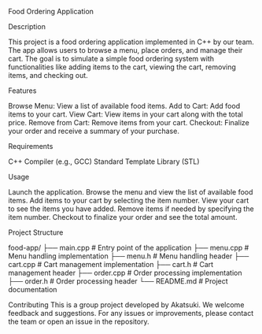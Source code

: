 Food Ordering Application

Description

This project is a food ordering application implemented in C++ by our team. The app allows users to browse a menu, place orders, and manage their cart. The goal is to simulate a simple food ordering system with functionalities like adding items to the cart, viewing the cart, removing items, and checking out.

Features

Browse Menu: View a list of available food items.
Add to Cart: Add food items to your cart.
View Cart: View items in your cart along with the total price.
Remove from Cart: Remove items from your cart.
Checkout: Finalize your order and receive a summary of your purchase.

Requirements

C++ Compiler (e.g., GCC)
Standard Template Library (STL)

Usage

Launch the application.
Browse the menu and view the list of available food items.
Add items to your cart by selecting the item number.
View your cart to see the items you have added.
Remove items if needed by specifying the item number.
Checkout to finalize your order and see the total amount.

Project Structure

food-app/
├── main.cpp      # Entry point of the application
├── menu.cpp      # Menu handling implementation
├── menu.h        # Menu handling header
├── cart.cpp      # Cart management implementation
├── cart.h        # Cart management header
├── order.cpp     # Order processing implementation
├── order.h       # Order processing header
└── README.md     # Project documentation

Contributing
This is a group project developed by Akatsuki. We welcome feedback and suggestions. For any issues or improvements, please contact the team or open an issue in the repository.

